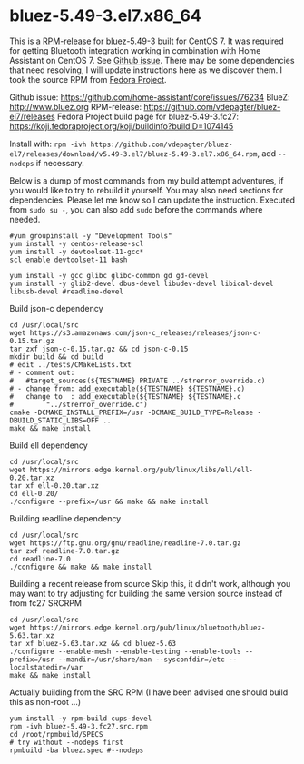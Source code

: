 # bluez-5.49-3.el7.x86_64

This is a [RPM-release]([url](https://github.com/vdepagter/bluez-el7/releases)) for [bluez]([url](http://www.bluez.org))-5.49-3 built for CentOS 7.
It was required for getting Bluetooth integration working in combination with Home Assistant on CentOS 7. See [Github issue]([url](https://github.com/home-assistant/core/issues/76234)).
There may be some dependencies that need resolving, I will update instructions here as we discover them.
I took the source RPM from [Fedora Project]([url](https://koji.fedoraproject.org/koji/buildinfo?buildID=1074145)).

Github issue: https://github.com/home-assistant/core/issues/76234
BlueZ: http://www.bluez.org
RPM-release: https://github.com/vdepagter/bluez-el7/releases
Fedora Project build page for bluez-5.49-3.fc27: https://koji.fedoraproject.org/koji/buildinfo?buildID=1074145

Install with: ``rpm -ivh https://github.com/vdepagter/bluez-el7/releases/download/v5.49-3.el7/bluez-5.49-3.el7.x86_64.rpm``, add ``--nodeps`` if necessary.

Below is a dump of most commands from my build attempt adventures, if you would like to try to rebuild it yourself.
You may also need sections for dependencies. Please let me know so I can update the instruction.
Executed from ``sudo su -``, you can also add ``sudo`` before the commands where needed.
```
#yum groupinstall -y "Development Tools"
yum install -y centos-release-scl
yum install -y devtoolset-11-gcc*
scl enable devtoolset-11 bash

yum install -y gcc glibc glibc-common gd gd-devel
yum install -y glib2-devel dbus-devel libudev-devel libical-devel libusb-devel #readline-devel
```

Build json-c dependency
```
cd /usr/local/src
wget https://s3.amazonaws.com/json-c_releases/releases/json-c-0.15.tar.gz
tar zxf json-c-0.15.tar.gz && cd json-c-0.15
mkdir build && cd build
# edit ../tests/CMakeLists.txt
# - comment out:
#   #target_sources(${TESTNAME} PRIVATE ../strerror_override.c)
# - change from: add_executable(${TESTNAME} ${TESTNAME}.c)
#   change to  : add_executable(${TESTNAME} ${TESTNAME}.c
#        "../strerror_override.c")
cmake -DCMAKE_INSTALL_PREFIX=/usr -DCMAKE_BUILD_TYPE=Release -DBUILD_STATIC_LIBS=OFF ..
make && make install
```

Build ell dependency
```
cd /usr/local/src
wget https://mirrors.edge.kernel.org/pub/linux/libs/ell/ell-0.20.tar.xz
tar xf ell-0.20.tar.xz
cd ell-0.20/
./configure --prefix=/usr && make && make install
```

Building readline dependency
```
cd /usr/local/src
wget https://ftp.gnu.org/gnu/readline/readline-7.0.tar.gz
tar zxf readline-7.0.tar.gz
cd readline-7.0
./configure && make && make install
```

Building a recent release from source
Skip this, it didn't work, although you may want to try adjusting for building the same version source instead of from fc27 SRCRPM
```
cd /usr/local/src
wget https://mirrors.edge.kernel.org/pub/linux/bluetooth/bluez-5.63.tar.xz
tar xf bluez-5.63.tar.xz && cd bluez-5.63
./configure --enable-mesh --enable-testing --enable-tools --prefix=/usr --mandir=/usr/share/man --sysconfdir=/etc --localstatedir=/var
make && make install
```

Actually building from the SRC RPM (I have been advised one should build this as non-root ...)
```
yum install -y rpm-build cups-devel
rpm -ivh bluez-5.49-3.fc27.src.rpm
cd /root/rpmbuild/SPECS
# try without --nodeps first
rpmbuild -ba bluez.spec #--nodeps
```

